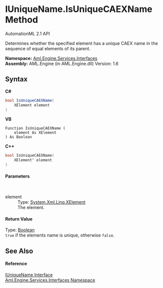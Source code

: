 # IUniqueName.IsUniqueCAEXName Method 
AutomationML 2.1 API 

Determines whether the specified element has a unique CAEX name in the sequence of equal elements of its parent.

**Namespace:**&nbsp;<a href="N_Aml_Engine_Services_Interfaces">Aml.Engine.Services.Interfaces</a><br />**Assembly:**&nbsp;AML.Engine (in AML.Engine.dll) Version: 1.6

## Syntax

**C#**<br />
``` C#
bool IsUniqueCAEXName(
	XElement element
)
```

**VB**<br />
``` VB
Function IsUniqueCAEXName ( 
	element As XElement
) As Boolean
```

**C++**<br />
``` C++
bool IsUniqueCAEXName(
	XElement^ element
)
```


#### Parameters
&nbsp;<dl><dt>element</dt><dd>Type: <a href="https://docs.microsoft.com/dotnet/api/system.xml.linq.xelement" target="_parent" rel="noopener noreferrer">System.Xml.Linq.XElement</a><br />The element.</dd></dl>

#### Return Value
Type: <a href="https://docs.microsoft.com/dotnet/api/system.boolean" target="_parent" rel="noopener noreferrer">Boolean</a><br />`true` if the elements name is unique, otherwise `false`.

## See Also


#### Reference
<a href="T_Aml_Engine_Services_Interfaces_IUniqueName">IUniqueName Interface</a><br /><a href="N_Aml_Engine_Services_Interfaces">Aml.Engine.Services.Interfaces Namespace</a><br />